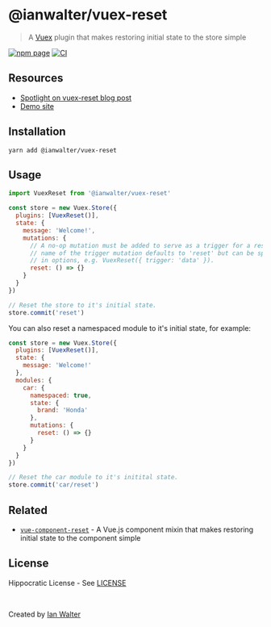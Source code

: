 # @ianwalter/vuex-reset
> A [Vuex][vuexUrl] plugin that makes restoring initial state to the store
> simple

[![npm page][npmImage]][npmUrl]
[![CI][ciImage]][ciUrl]

## Resources

* [Spotlight on vuex-reset blog post][postUrl]
* [Demo site][demoUrl]

## Installation

```console
yarn add @ianwalter/vuex-reset
```

## Usage

```js
import VuexReset from '@ianwalter/vuex-reset'

const store = new Vuex.Store({
  plugins: [VuexReset()],
  state: {
    message: 'Welcome!',
    mutations: {
      // A no-op mutation must be added to serve as a trigger for a reset. The
      // name of the trigger mutation defaults to 'reset' but can be specified
      // in options, e.g. VuexReset({ trigger: 'data' }).
      reset: () => {}
    }
  }
})

// Reset the store to it's initial state.
store.commit('reset')
```

You can also reset a namespaced module to it's initial state, for example:

```js
const store = new Vuex.Store({
  plugins: [VuexReset()],
  state: {
    message: 'Welcome!'
  },
  modules: {
    car: {
      namespaced: true,
      state: {
        brand: 'Honda'
      },
      mutations: {
        reset: () => {}
      }
    }
  }
})

// Reset the car module to it's initital state.
store.commit('car/reset')
```

## Related

* [`vue-component-reset`][vueComponentResetUrl] - A Vue.js component mixin that
  makes restoring initial state to the component simple

## License

Hippocratic License - See [LICENSE][licenseUrl]

&nbsp;

Created by [Ian Walter](https://ianwalter.dev)

[vuexUrl]: https://github.com/vuejs/vuex
[npmImage]: https://img.shields.io/npm/v/@ianwalter/vuex-reset.svg
[npmUrl]: https://www.npmjs.com/package/@ianwalter/vuex-reset
[ciImage]: https://github.com/ianwalter/vuex-reset/workflows/CI/badge.svg
[ciUrl]: https://github.com/ianwalter/vuex-reset/actions
[postUrl]: https://ianwalter.dev/spotlight-on-vuex-reset/
[demoUrl]: https://vuex-reset.ianwalter.dev
[vueComponentResetUrl]: https://github.com/ianwalter/vue-component-reset
[licenseUrl]: https://github.com/ianwalter/vuex-reset/blob/master/LICENSE
